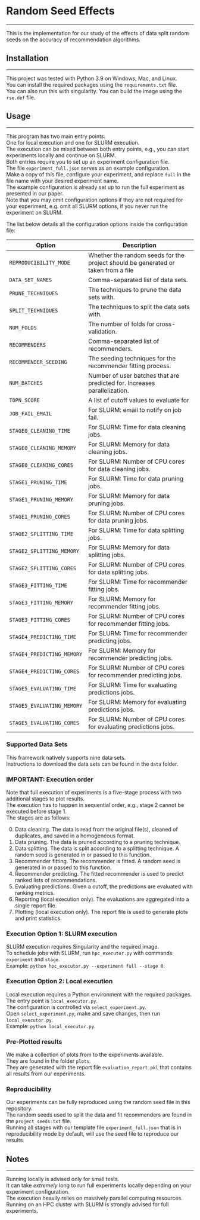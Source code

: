 # Random Seed Effects

___
This is the implementation for our study of the effects of data split random seeds on the accuracy of recommendation algorithms.

## Installation

___
This project was tested with Python 3.9 on Windows, Mac, and Linux.  
You can install the required packages using the `requirements.txt` file.  
You can also run this with singularity. You can build the image using the `rse.def` file.

## Usage

---
This program has two main entry points.  
One for local execution and one for SLURM execution.  
The execution can be mixed between both entry points, e.g., you can start experiments locally and continue on SLURM.  
Both entries require you to set up an experiment configuration file.  
The file `experiment_full.json` serves as an example configuration.  
Make a copy of this file, configure your experiment, and replace `full` in the file name with your desired
experiment name.  
The example configuration is already set up to run the full experiment as presented in our paper.  
Note that you may omit configuration options if they are not required for your experiment, e.g. omit all SLURM options,
if you never run the experiment on SLURM.

The list below details all the configuration options inside the configuration file:

| Option                         | Description                                                                       |
|--------------------------------|-----------------------------------------------------------------------------------|
| `REPRODUCIBILITY_MODE`         | Whether the random seeds for the project should be generated or taken from a file |
| `DATA_SET_NAMES`               | Comma-separated list of data sets.                                                |
| `PRUNE_TECHNIQUES`             | The techniques to prune the data sets with.                                       |
| `SPLIT_TECHNIQUES`             | The techniques to split the data sets with.                                       |
| `NUM_FOLDS`                    | The number of folds for cross-validation.                                         |
| `RECOMMENDERS`                 | Comma-separated list of recommenders.                                             |
| `RECOMMENDER_SEEDING`          | The seeding techniques for the recommender fitting process.                       |
| `NUM_BATCHES`                  | Number of user batches that are predicted for. Increases parallelization.         |
| `TOPN_SCORE`                   | A list of cutoff values to evaluate for                                           |
| `JOB_FAIL_EMAIL`               | For SLURM: email to notify on job fail.                                           |
| `STAGE0_CLEANING_TIME`         | For SLURM: Time for data cleaning jobs.                                           |
| `STAGE0_CLEANING_MEMORY`       | For SLURM: Memory for data cleaning jobs.                                         |
| `STAGE0_CLEANING_CORES`        | For SLURM: Number of CPU cores for data cleaning jobs.                            |
| `STAGE1_PRUNING_TIME`          | For SLURM: Time for data pruning jobs.                                            |
| `STAGE1_PRUNING_MEMORY`        | For SLURM: Memory for data pruning jobs.                                          |
| `STAGE1_PRUNING_CORES`         | For SLURM: Number of CPU cores for data pruning jobs.                             |
| `STAGE2_SPLITTING_TIME`        | For SLURM: Time for data splitting jobs.                                          |
| `STAGE2_SPLITTING_MEMORY`      | For SLURM: Memory for data splitting jobs.                                        |
| `STAGE2_SPLITTING_CORES`       | For SLURM: Number of CPU cores for data splitting jobs.                           |
| `STAGE3_FITTING_TIME`          | For SLURM: Time for recommender fitting jobs.                                     |
| `STAGE3_FITTING_MEMORY`        | For SLURM: Memory for recommender fitting jobs.                                   |
| `STAGE3_FITTING_CORES`         | For SLURM: Number of CPU cores for recommender fitting jobs.                      |
| `STAGE4_PREDICTING_TIME`       | For SLURM: Time for recommender predicting jobs.                                  |
| `STAGE4_PREDICTING_MEMORY`     | For SLURM: Memory for recommender predicting jobs.                                |
| `STAGE4_PREDICTING_CORES`      | For SLURM: Number of CPU cores for recommender predicting jobs.                   |
| `STAGE5_EVALUATING_TIME`       | For SLURM: Time for evaluating predictions jobs.                                  |
| `STAGE5_EVALUATING_MEMORY`     | For SLURM: Memory for evaluating predictions jobs.                                |
| `STAGE5_EVALUATING_CORES`      | For SLURM: Number of CPU cores for evaluating predictions jobs.                   |

### Supported Data Sets

This framework natively supports nine data sets.  
Instructions to download the data sets can be found in the `data` folder.

### IMPORTANT: Execution order

Note that full execution of experiments is a five-stage process with two additional stages to plot results.  
The execution has to happen in sequential order, e.g., stage 2 cannot be executed before stage 1.  
The stages are as follows:
<ol start="0">
    <li>Data cleaning. The data is read from the original file(s), cleaned of duplicates, and saved in a homogeneous format.</li>
    <li>Data pruning. The data is pruned according to a pruning technique.</li>
    <li>Data splitting. The data is split according to a splitting technique. A random seed is generated in or passed to this function.</li>
    <li>Recommender fitting. The recommender is fitted. A random seed is generated in or passed to this function.</li>
    <li>Recommender predicting. The fitted recommender is used to predict ranked lists of recommendations.</li>
    <li>Evaluating predictions. Given a cutoff, the predictions are evaluated with ranking metrics.</li>
    <li>Reporting (local execution only). The evaluations are aggregated into a single report file.</li>
    <li>Plotting (local execution only). The report file is used to generate plots and print statistics.</li>
</ol>

### Execution Option 1: SLURM execution

SLURM execution requires Singularity and the required image.  
To schedule jobs with SLURM, run `hpc_executor.py` with commands `experiment` and `stage`.  
Example: `python hpc_executor.py --experiment full --stage 0`.

### Execution Option 2: Local execution

Local execution requires a Python environment with the required packages.  
The entry point is `local_executor.py`.  
The configuration is controlled via `select_experiment.py`.  
Open `select_experiment.py`, make and save changes, then run `local_executor.py`.  
Example: `python local_executor.py`.

### Pre-Plotted results

We make a collection of plots from to the experiments available.  
They are found in the folder `plots`.  
They are generated with the report file `evaluation_report.pkl` that contains all results from our experiments.

### Reproducibility

Our experiments can be fully reproduced using the random seed file in this repository.  
The random seeds used to split the data and fit recommenders are found in the `project_seeds.txt` file.  
Running all stages with our template file `experiment_full.json` that is in reproducibility mode by default, will use the seed file to reproduce our results.

## Notes

---
Running locally is advised only for small tests.  
It can take *extremely* long to run full experiments locally depending on your experiment configuration.  
The execution heavily relies on massively parallel computing resources.  
Running on an HPC cluster with SLURM is strongly advised for full experiments.